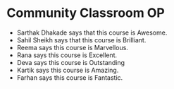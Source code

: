 # Community Classroom OP
- Sarthak Dhakade says that this course is Awesome.
- Sahil Sheikh says that this course is Brilliant.
- Reema says this course is Marvellous.
- Rana says this course is Excellent.
- Deva says this course is Outstanding
- Kartik says this course is Amazing.
- Farhan says this course is Fantastic.